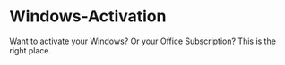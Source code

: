 # Windows-Activation
Want to activate your Windows? Or your Office Subscription? This is the right place.
